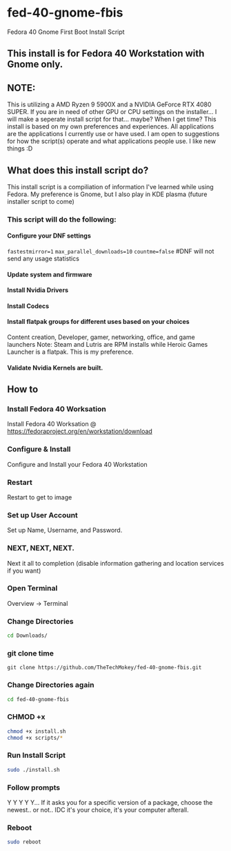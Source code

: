 # fed-40-gnome-fbis
 Fedora 40 Gnome First Boot Install Script

## This install is for Fedora 40 Workstation with Gnome only.

## NOTE:
This is utilizing a AMD Ryzen 9 5900X and a NVIDIA GeForce RTX 4080 SUPER. If you are in need of other GPU or CPU settings on the installer... I will make a seperate install script for that... maybe? When I get time? 
This install is based on my own preferences and experiences. All applications are the applications I currently use or have used. I am open to suggestions for how the script(s) operate and what applications people use. I like new things :D

## What does this install script do?
This install script is a compiliation of information I've learned while using Fedora. My preference is Gnome, but I also play in KDE plasma (future installer script to come)
### This script will do the following:
#### Configure your DNF settings
`fastestmirror=1`
`max_parallel_downloads=10`
`countme=false` #DNF will not send any usage statistics
#### Update system and firmware
#### Install Nvidia Drivers
#### Install Codecs
#### Install flatpak groups for different uses based on your choices
Content creation, Developer, gamer, networking, office, and game launchers
Note: Steam and Lutris are RPM installs while Heroic Games Launcher is a flatpak. This is my preference.
#### Validate Nvidia Kernels are built.


## How to
### Install Fedora 40 Worksation
Install Fedora 40 Worksation @ https://fedoraproject.org/en/workstation/download 
### Configure & Install 
Configure and Install your Fedora 40 Workstation
### Restart
Restart to get to image
### Set up User Account
Set up Name, Username, and Password.
### NEXT, NEXT, NEXT.
Next it all to completion (disable information gathering and location services if you want)
### Open Terminal
Overview -> Terminal
### Change Directories
```bash
cd Downloads/
```
### git clone time
```
git clone https://github.com/TheTechMokey/fed-40-gnome-fbis.git
```
### Change Directories again
```bash
cd fed-40-gnome-fbis
```
### CHMOD +x
```bash
chmod +x install.sh
chmod +x scripts/*
```
### Run Install Script
```bash
sudo ./install.sh
```
### Follow prompts
Y Y Y Y Y...
If it asks you for a specific version of a package, choose the newest.. or not.. IDC it's your choice, it's your computer afterall. 
### Reboot
```bash
sudo reboot
```
